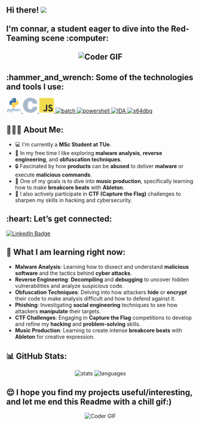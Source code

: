 <h2 align="left">
  <abc>
    <br>Hi there! <img src="https://user-images.githubusercontent.com/42378118/110234147-e3259600-7f4e-11eb-95be-0c4047144dea.gif" width="30"><br>
    <br> I'm connar, a student eager to dive into the Red-Teaming scene :computer: <br>
    <br>
  </abc>
  <div align="center">
    <img src="https://i.pinimg.com/originals/67/5b/b6/675bb6b2ea36a6d4f5c32ffc9744147d.gif" alt="Coder GIF" height="350" width="600">
  </div>
</h2> 
<h2 align="left">:hammer_and_wrench: Some of the technologies and tools I use:</h2>
<p align="left">
    <a href="https://www.python.org/" target="_blank"> <img src="https://raw.githubusercontent.com/devicons/devicon/master/icons/python/python-original-wordmark.svg" alt="python" width="40" height="40"/> </a>
    <a href="https://en.wikipedia.org/wiki/C_(programming_language)" target="_blank"> <img src="https://raw.githubusercontent.com/devicons/devicon/master/icons/c/c-original.svg" alt="C" width="40" height="40"/> </a>
    <a href="https://developer.mozilla.org/en-US/docs/Web/JavaScript" target="_blank"> <img src="https://raw.githubusercontent.com/devicons/devicon/master/icons/javascript/javascript-original.svg" alt="javascript" width="40" height="40"/> </a>
    <a href="https://en.wikipedia.org/wiki/Batch_file" target="_blank"> <img src="https://upload.wikimedia.org/wikipedia/en/7/7c/Batch_file_icon.png" alt="batch" width="40" height="40"/> </a>
    <a href="https://en.wikipedia.org/wiki/Windows_PowerShell" target="_blank"> <img src="https://upload.wikimedia.org/wikipedia/commons/a/af/PowerShell_Core_6.0_icon.png" alt="powershell" width="40" height="40"/> </a>
    <a href="https://www.hex-rays.com/products/ida/" target="_blank"> <img src="https://upload.wikimedia.org/wikipedia/commons/a/a4/Mme_de_Maintenon.jpg" alt="IDA" width="40" height="40"/> </a>
    <a href="https://x64dbg.com/" target="_blank"> <img src="https://cdn.brandfetch.io/idsdbE9-OR/w/302/h/302/theme/dark/icon.jpeg?c=1dxbfHSJFAPEGdCLU4o5B" alt="x64dbg" width="40" height="40"/> </a>
</p>


<h2 align="left">👨🏻‍💻 About Me:</h2>

- :computer: I'm currently a **MSc Student at TUe**.
- :dart: In my free time I like exploring **malware analysis**, **reverse engineering**, and **obfuscation techniques**.
- :lock: Fascinated by how **products** can be **abused** to deliver **malware** or execute **malicious commands**.
- :musical_note: One of my goals is to dive into **music production**, specifically learning how to make **breakcore beats** with **Ableton**.
- :rocket: I also actively participate in **CTF (Capture the Flag)** challenges to sharpen my skills in hacking and cybersecurity.

<h2 align="left">:heart: Let’s get connected:</h2>

[![LinkedIn Badge](https://img.shields.io/badge/-Connar-blue?style=flat-square&logo=Linkedin&logoColor=white&link=https://www.linkedin.com/in/connar/)](https://www.linkedin.com/in/angelos-solomos-b588752bb/)  

<h2 align="left">🚀 What I am learning right now:</h2>

- **Malware Analysis**: Learning how to dissect and understand **malicious software** and the tactics behind **cyber attacks**.
- **Reverse Engineering**: **Decompiling** and **debugging** to uncover hidden vulnerabilities and analyze suspicious code.
- **Obfuscation Techniques**: Delving into how attackers **hide** or **encrypt** their code to make analysis difficult and how to defend against it.
- **Phishing**: Investigating **social engineering** techniques to see how attackers **manipulate** their targets.
- **CTF Challenges**: Engaging in **Capture the Flag** competitions to develop and refine my **hacking** and **problem-solving** skills.
- **Music Production**: Learning to create intense **breakcore beats** with **Ableton** for creative expression.

<h2 align="left">📊 GitHub Stats:</h2>

<div align="center">
  <img src="https://github-readme-stats.vercel.app/api?username=connar&show_icons=true&count_private=true&theme=dracula&locale=en" alt="stats" />
  <img src="https://github-readme-stats.vercel.app/api/top-langs?username=connar&layout=compact&langs_count=5&theme=dracula" alt="languages" />
</div>

<h2 align="left">😌 I hope you find my projects useful/interesting, and let me end this Readme with a chill gif:)</h2>
<div align="center">
  <img src="https://giffiles.alphacoders.com/215/215911.gif" alt="Coder GIF" width="500">
</div>
